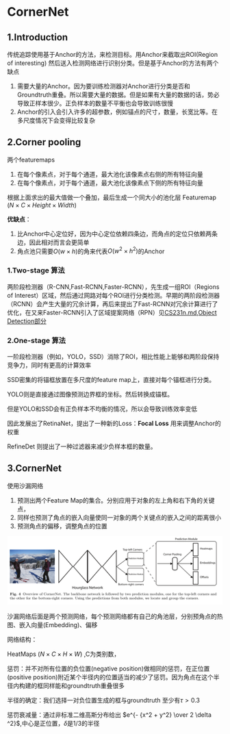 # CornerNet

## 1.Introduction

传统追踪使用基于Anchor的方法，来检测目标。用Anchor来截取出ROI(Region of interesting) 然后送入检测网络进行识别分类。但是基于Anchor的方法有两个缺点

1. 需要大量的Anchor。因为要训练检测器对Anchor进行分类是否和Groundtruth重叠。所以需要大量的数据。但是如果有大量的数据的话，势必导致正样本很少。正负样本的数量不平衡也会导致训练很慢
2. Anchor的引入会引入许多的超参数，例如锚点的尺寸，数量，长宽比等。在多尺度情况下会变得比较复杂

## 2.Corner pooling

两个featuremaps

1. 在每个像素点，对于每个通道，最大池化该像素点右侧的所有特征向量
2. 在每个像素点，对于每个通道，最大池化该像素点下侧的所有特征向量

根据上面求出的最大值做一个叠加，最后生成一个同大小的池化层 Featuremap $(N \times C \times Height \times Width)$

**优缺点**：

1. 比Anchor中心定位好，因为中心定位依赖四条边，而角点的定位只依赖两条边，因此相对而言会更简单
2. 角点池只需要$O(w\times h)$的角来代表$O(w^2 \times h^2)$的Anchor

### 1.Two-stage 算法

两阶段检测器（R-CNN,Fast-RCNN,Faster-RCNN），先生成一组ROI（Regions of Interest）区域，然后通过网路对每个ROI进行分类检测。早期的两阶段检测器（RCNN）会产生大量的冗余计算，再后来提出了Fast-RCNN对冗余计算进行了优化，在又来Faster-RCNN引入了区域提案网络（RPN）见[CS231n.md,Object Detection部分](../CS231n/CS231n.md)

### 2.One-stage 算法

一阶段检测器（例如，YOLO，SSD）消除了ROI，相比性能上能够和两阶段保持竞争力，同时有更高的计算效率

SSD密集的将锚框放置在多尺度的feature map上，直接对每个锚框进行分类。

YOLO则是直接通过图像预测边界框的坐标。然后转换成锚框。

但是YOLO和SSD会有正负样本不均衡的情况，所以会导致训练效率变低

因此发展出了RetinaNet，提出了一种新的Loss：**Focal Loss** 用来调整Anchor的权重

RefineDet 则提出了一种过滤器来减少负样本框的数量。

## 3.CornerNet

使用沙漏网络

1. 预测出两个Feature Map的集合。分别应用于对象的左上角和右下角的关键点，
2. 同样也预测了角点的嵌入向量使同一对象的两个关键点的嵌入之间的距离很小
3. 预测角点的偏移，调整角点的位置

![image-20211019151304515](image-20211019151304515.png)

沙漏网络后面是两个预测网络，每个预测网络都有自己的角池层，分别预角点的热图、嵌入向量(Embedding)、偏移

 网络结构：

HeatMaps $(N \times C \times H \times W)$ ,C为类别数，

惩罚：并不对所有位置的负位置(negative position)做相同的惩罚，在正位置(positive position)附近某个半径内的位置适当的减少了惩罚。因为角点在这个半径内构建的框同样能和groundtruth重叠很多

半径的确定：我们选择一对负位置生成的框与groundtruth 至少有$\tau > 0.3$ 

惩罚衰减量：通过非标准二维高斯分布给出 $e^{- {x^2 + y^2} \over 2 \delta ^2}$,中心是正位置，$\delta$是1/3的半径



